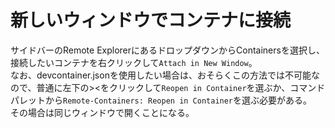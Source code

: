 # 新しいウィンドウでコンテナに接続

サイドバーのRemote ExplorerにあるドロップダウンからContainersを選択し、接続したいコンテナを右クリックして`Attach in New Window`。  
なお、devcontainer.jsonを使用したい場合は、おそらくこの方法では不可能なので、普通に左下の><をクリックして`Reopen in Container`を選ぶか、コマンドパレットから`Remote-Containers: Reopen in Container`を選ぶ必要がある。  
その場合は同じウィンドウで開くことになる。
